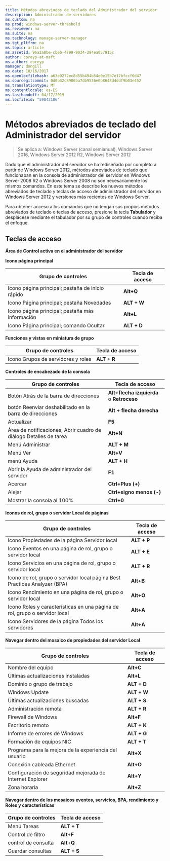 ```yaml
---
title: Métodos abreviados de teclado del Administrador del servidor
description: Administrador de servidores
ms.custom: na
ms.prod: windows-server-threshold
ms.reviewer: na
ms.suite: na
ms.technology: manage-server-manager
ms.tgt_pltfrm: na
ms.topic: article
ms.assetid: 96a2a8be-cbeb-4799-9034-284ea057915c
author: coreyp-at-msft
ms.author: coreyp
manager: dongill
ms.date: 10/16/2017
ms.openlocfilehash: a63e9272ec8d55b494b54e0e15b7e17bfccf6d47
ms.sourcegitcommit: 0d0b32c8986ba7db9536e0b8648d4ddf9b03e452
ms.translationtype: MT
ms.contentlocale: es-ES
ms.lasthandoff: 04/17/2019
ms.locfileid: "59842186"
---
```

# <a name="keyboard-shortcuts-for-server-manager"></a>Métodos abreviados de teclado del Administrador del servidor

>Se aplica a: Windows Server (canal semianual), Windows Server 2016, Windows Server 2012 R2, Windows Server 2012

Dado que el administrador del servidor se ha rediseñado por completo a partir de Windows Server 2012, métodos abreviados de teclado que funcionaban en la consola de administrador del servidor en Windows Server 2008 R2 o Windows Server 2008 no son necesariamente los mismos comandos. En este tema se describe los nuevos métodos abreviados de teclado y teclas de acceso de administrador del servidor en Windows Server 2012 y versiones más recientes de Windows Server.

Para obtener acceso a los comandos que no tengan sus propios métodos abreviados de teclado o teclas de acceso, presione la tecla **Tabulador** y desplácese mediante el tabulador por su grupo de controles cuando reciba el enfoque.

## <a name="access-keys"></a>Teclas de acceso
**Área de Control activa en el administrador del servidor**

**Icono página principal**

|Grupo de controles|Tecla de acceso|
|---------|-------|
|Icono página principal; pestaña de inicio rápido|**Alt+Q**|
|Icono Página principal; pestaña Novedades|**ALT + W**|
|Icono página principal; pestaña más información|**Alt+L**|
|Icono Página principal; comando Ocultar|**ALT + D**|

**Funciones y vistas en miniatura de grupo**

|Grupo de controles|Tecla de acceso|
|---------|-------|
|Icono Grupos de servidores y roles|**ALT + R**|

**Controles de encabezado de la consola**

|Grupo de controles|Tecla de acceso|
|---------|-------|
|Botón Atrás de la barra de direcciones|**Alt+flecha izquierda** o **Retroceso**|
|botón Reenviar deshabilitado en la barra de direcciones|**Alt + flecha derecha**|
|Actualizar|**F5**|
|Área de notificaciones, Abrir cuadro de diálogo Detalles de tarea|**Alt+N**|
|Menú Administrar|**ALT + M**|
|Menú Ver|**Alt+V**|
|menú Ayuda|**ALT + H**|
|Abrir la Ayuda de administrador del servidor|**F1**|
|Acercar|**Ctrl+Plus (+)**|
|Alejar|**Ctrl+signo menos (-)**|
|Mostrar la consola al 100%|**Ctrl+0**|

**Iconos de rol, grupo o servidor Local de páginas**

|Grupo de controles|Tecla de acceso|
|---------|-------|
|Icono Propiedades de la página Servidor local|**ALT + P**|
|Icono Eventos en una página de rol, grupo o servidor local|**ALT + E**|
|Icono Servicios en una página de rol, grupo o servidor local|**ALT + R**|
|Icono de rol, grupo o servidor local página Best Practices Analyzer (BPA)|**Alt+B**|
|Icono Rendimiento en una página de rol, grupo o servidor local|**Alt+O**|
|Icono Roles y características en una página de rol, grupo o servidor local|**Alt+A**|
|Icono Servidores de la página Todos los servidores|**Alt+A**|

**Navegar dentro del mosaico de propiedades del servidor Local**

|Grupo de controles|Tecla de acceso|
|---------|-------|
|Nombre del equipo|**Alt+C**|
|Últimas actualizaciones instaladas|**Alt+L**|
|Dominio o grupo de trabajo|**ALT + D**|
|Windows Update|**ALT + W**|
|Últimas actualizaciones buscadas|**ALT + S**|
|Administración remota|**ALT + R**|
|Firewall de Windows|**Alt+F**|
|Escritorio remoto|**ALT + K**|
|Informe de errores de Windows|**ALT + G**|
|Formación de equipos NIC|**ALT + T**|
|Programa para la mejora de la experiencia del usuario|**Alt+X**|
|Conexión cableada Ethernet|**Alt+O**|
|Configuración de seguridad mejorada de Internet Explorer|**Alt+Y**|
|Zona horaria|**Alt+Z**|

**Navegar dentro de los mosaicos eventos, servicios, BPA, rendimiento y Roles y características**

|Grupo de controles|Tecla de acceso|
|---------|-------|
|Menú Tareas|**ALT + T**|
|Control de filtro|**Alt+F**|
|control de consulta|**Alt+Q**|
|Guardar consultas|**ALT + S**|
